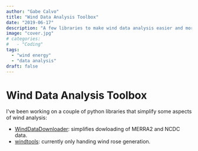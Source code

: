 ```yaml
---
author: "Gabe Calvo"
title: "Wind Data Analysis Toolbox"
date: "2019-06-17"
description: "A few libraries to make wind data analysis easier and more productive."
image: "cover.jpg"
# categories:
#   - "Coding"
tags:
  - "wind energy"
  - "data analysis"
draft: false
---
```


# Wind Data Analysis Toolbox

I've been working on a couple of python libraries that simplify some aspects of wind analysis:
- [WindDataDownloader](https://github.com/gabrielecalvo/wind_data_downloader): simplifies dowloading of MERRA2 and NCDC data.
- [windtools](https://github.com/gabrielecalvo/windtools): currently only handing wind rose generation.

